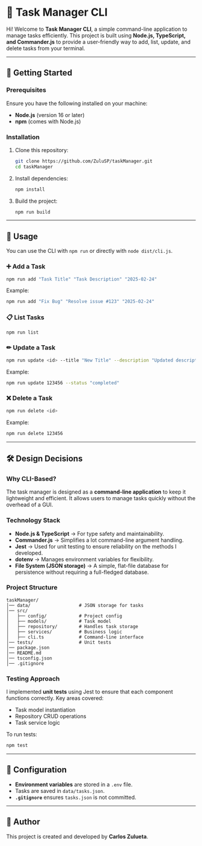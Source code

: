 # 📝 Task Manager CLI

Hi!
Welcome to **Task Manager CLI**, a simple command-line application to manage tasks efficiently. This project is built using **Node.js, TypeScript, and Commander.js** to provide a user-friendly way to add, list, update, and delete tasks from your terminal.

---

## 🚀 Getting Started

### **Prerequisites**
Ensure you have the following installed on your machine:
- **Node.js** (version 16 or later)
- **npm** (comes with Node.js)

### **Installation**
1. Clone this repository:
   ```sh
   git clone https://github.com/ZuluSP/taskManager.git
   cd taskManager
   ```
2. Install dependencies:
   ```sh
   npm install
   ```
3. Build the project:
   ```sh
   npm run build
   ```

---

## 📌 Usage
You can use the CLI with `npm run` or directly with `node dist/cli.js`.

### **➕ Add a Task**
```sh
npm run add "Task Title" "Task Description" "2025-02-24"
```
Example:
```sh
npm run add "Fix Bug" "Resolve issue #123" "2025-02-24"
```

### **📋 List Tasks**
```sh
npm run list
```

### **✏ Update a Task**
```sh
npm run update <id> --title "New Title" --description "Updated description" --dueDate "2025-03-01" --status "completed"
```
Example:
```sh
npm run update 123456 --status "completed"
```

### **❌ Delete a Task**
```sh
npm run delete <id>
```
Example:
```sh
npm run delete 123456
```

---

## 🛠 Design Decisions

### **Why CLI-Based?**
The task manager is designed as a **command-line application** to keep it lightweight and efficient. It allows users to manage tasks quickly without the overhead of a GUI.

### **Technology Stack**
- **Node.js & TypeScript** → For type safety and maintainability.
- **Commander.js** → Simplifies a lot command-line argument handling.
- **Jest** → Used for unit testing to ensure reliability on the methods I developed.
- **dotenv** → Manages environment variables for flexibility.
- **File System (JSON storage)** → A simple, flat-file database for persistence without requiring a full-fledged database.

### **Project Structure**
```
taskManager/
│── data/                  # JSON storage for tasks
│── src/
│   ├── config/            # Project config
│   ├── models/            # Task model
│   ├── repository/        # Handles task storage
│   ├── services/          # Business logic
│   ├── cli.ts             # Command-line interface
│── tests/                 # Unit tests
│── package.json
│── README.md
│── tsconfig.json
│── .gitignore
```

### **Testing Approach**
I implemented **unit tests** using Jest to ensure that each component functions correctly. Key areas covered:
- Task model instantiation
- Repository CRUD operations
- Task service logic

To run tests:
```sh
npm test
```

---

## 🔧 Configuration
- **Environment variables** are stored in a `.env` file.
- Tasks are saved in `data/tasks.json`.
- **`.gitignore`** ensures `tasks.json` is not committed.

---

## 📜 Author
This project is created and developed by **Carlos Zulueta**.

